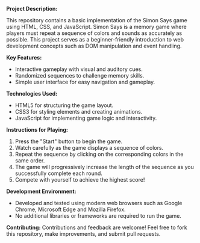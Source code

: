 **Project Description:**

This repository contains a basic implementation of the Simon Says game using HTML, CSS, and JavaScript. Simon Says is a memory game where players must repeat a sequence of colors and sounds as accurately as possible. This project serves as a beginner-friendly introduction to web development concepts such as DOM manipulation and event handling.

**Key Features:**
- Interactive gameplay with visual and auditory cues.
- Randomized sequences to challenge memory skills.
- Simple user interface for easy navigation and gameplay.

**Technologies Used:**
- HTML5 for structuring the game layout.
- CSS3 for styling elements and creating animations.
- JavaScript for implementing game logic and interactivity.

**Instructions for Playing:**
1. Press the "Start" button to begin the game.
2. Watch carefully as the game displays a sequence of colors.
3. Repeat the sequence by clicking on the corresponding colors in the same order.
4. The game will progressively increase the length of the sequence as you successfully complete each round.
5. Compete with yourself to achieve the highest score!

**Development Environment:**
- Developed and tested using modern web browsers such as Google Chrome, Microsoft Edge and Mozilla Firefox.
- No additional libraries or frameworks are required to run the game.

**Contributing:**
Contributions and feedback are welcome! Feel free to fork this repository, make improvements, and submit pull requests.
